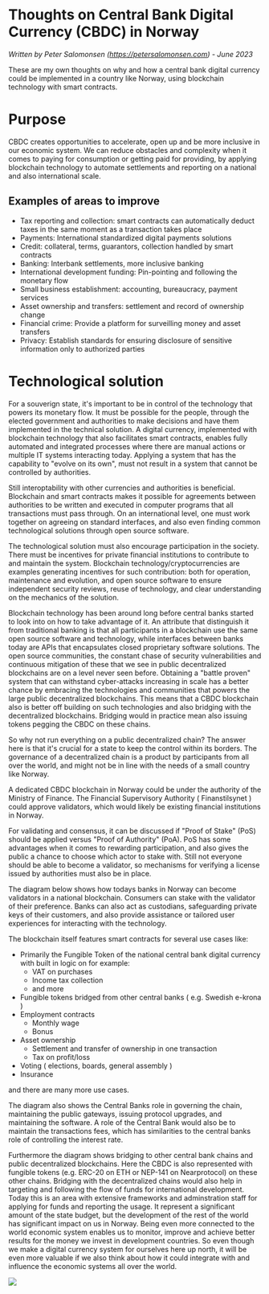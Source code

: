 Thoughts on Central Bank Digital Currency (CBDC) in Norway
==========================================================

*Written by Peter Salomonsen (https://petersalomonsen.com) - June 2023*

These are my own thoughts on why and how a central bank digital currency could be implemented in a country like Norway, using blockchain technology with smart contracts.

# Purpose

CBDC creates opportunities to accelerate, open up and be more inclusive in our economic system. We can reduce obstacles and complexity when it comes to paying for consumption or getting paid for providing, by applying blockchain technology to automate settlements and reporting on a national and also international scale.

## Examples of areas to improve

- Tax reporting and collection: smart contracts can automatically deduct taxes in the same moment as a transaction takes place
- Payments: International standardized digital payments solutions
- Credit: collateral, terms, guarantors, collection handled by smart contracts
- Banking: Interbank settlements, more inclusive banking
- International development funding: Pin-pointing and following the monetary flow
- Small business establishment: accounting, bureaucracy, payment services
- Asset ownership and transfers: settlement and record of ownership change
- Financial crime: Provide a platform for surveilling money and asset transfers
- Privacy: Establish standards for ensuring disclosure of sensitive information only to authorized parties
  
# Technological solution

For a souverign state, it's important to be in control of the technology that powers its monetary flow. It must be possible for the people, through the elected government and authorities to make decisions and have them implemented in the technical solution. A digital currency, implemented with blockchain technology that also facilitates smart contracts, enables fully automated and integrated processes where there are manual actions or multiple IT systems interacting today. Applying a system that has the capability to "evolve on its own", must not result in a system that cannot be controlled by authorities.

Still interoptability with other currencies and authorities is beneficial. Blockchain and smart contracts makes it possible for agreements between authorities to be written and executed in computer programs that all transactions must pass through. On an international level, one must work together on agreeing on standard interfaces, and also even finding common technological solutions through open source software.

The technological solution must also encourage participation in the society. There must be incentives for private financial institutions to contribute to and maintain the system. Blockchain technology/cryptocurrencies are examples generating incentives for such contribution: both for operation, maintenance and evolution, and open source software to ensure independent security reviews, reuse of technology, and clear understanding on the mechanics of the solution.

Blockchain technology has been around long before central banks started to look into on how to take advantage of it. An attribute that distinguish it from traditional banking is that all participants in a blockchain use the same open source software and technology, while interfaces between banks today are APIs that encapsulates closed proprietary software solutions. The open source communities, the constant chase of security vulnerabilities and continuous mitigation of these that we see in public decentralized blockchains are on a level never seen before. Obtaining a "battle proven" system that can withstand cyber-attacks increasing in scale has a better chance by embracing the technologies and communities that powers the large public decentralized blockchains. This means that a CBDC blockchain also is better off building on such technologies and also bridging with the decentralized blockchains. Bridging would in practice mean also issuing tokens pegging the CBDC on these chains.

So why not run everything on a public decentralized chain? The answer here is that it's crucial for a state to keep the control within its borders. The governance of a decentralized chain is a product by participants from all over the world, and might not be in line with the needs of a small country like Norway.

A dedicated CBDC blockchain in Norway could be under the authority of the Ministry of Finance. The Financial Supervisory Authority ( Finanstilsynet ) could approve validators, which would likely be existing financial institutions in Norway.

For validating and consensus, it can be discussed if "Proof of Stake" (PoS) should be applied versus "Proof of Authority" (PoA). PoS has some advantages when it comes to rewarding participation, and also gives the public a chance to choose which actor to stake with. Still not everyone should be able to become a validator, so mechanisms for verifying a license issued by authorities must also be in place.

The diagram below shows how todays banks in Norway can become validators in a national blockchain. Consumers can stake with the validator of their preference. Banks can also act as custodians, safeguarding private keys of their customers, and also provide assistance or tailored user experiences for interacting with the technology.

The blockchain itself features smart contracts for several use cases like:

- Primarily the Fungible Token of the national central bank digital currency with built in logic on for example:
  - VAT on purchases
  - Income tax collection
  - and more
- Fungible tokens bridged from other central banks ( e.g. Swedish e-krona )
- Employment contracts
  - Monthly wage
  - Bonus
- Asset ownership
  - Settlement and transfer of ownership in one transaction
  - Tax on profit/loss
- Voting ( elections, boards, general assembly )
- Insurance

and there are many more use cases.

The diagram also shows the Central Banks role in governing the chain, maintaining the public gateways, issuing protocol upgrades, and maintaining the software. A role of the Central Bank would also be to maintain the transactions fees, which has similarities to the central banks role of controlling the interest rate.

Furthermore the diagram shows bridging to other central bank chains and public decentralized blockchains. Here the CBDC is also represented with fungible tokens (e.g. ERC-20 on ETH or NEP-141 on Nearprotocol) on these other chains. Bridging with the decentralized chains would also help in targeting and following the flow of funds for international development. Today this is an area with extensive frameworks and adminstration staff for applying for funds and reporting the usage. It represent a significant amount of the state budget, but the development of the rest of the world has significant impact on us in Norway. Being even more connected to the world economic system enables us to monitor, improve and achieve better results for the money we invest in development countries. So even though we make a digital currency system for ourselves here up north, it will be even more valuable if we also think about how it could integrate with and influence the economic systems all over the world.

![](https://www.plantuml.com/plantuml/png/ZLHDRzim3BthLn3fsLYphfUY2D2FT2W6f4LJzDBa85kC8zYH34bkrWtzxwC-xDH9C5GdYO-a7fyesaggXXk-0QK5McnWV7hAR6yrN5MTbV72QGCD6glLU73wFZYTCVRwmcifEDaMwdPslGHkGQXyO9zf8v07I8Nj09qJ0Spf-d7miFrnu3MLLSo0j1aWrpFmxW7CbTyobgXdGczLDl5y4lraYJGk5Yg4Gj5QfpVa0TPnagG4WOssqjc5sagtXa8hsv93SBSfsLbA5XWnWuNZggmHHbJlbhz3NkkYAjPSgb4gdQpX32TtTpzemLy6j5ulyydiuHVSjQgKEMLurXKgVwap9FVbjtooK2zNpw0LDAsX51Q9sRqgY3Gu_ZlKld9zildqlycIkyLAwJvckcbg_Rv1vGvzCM287T07tPCir3a57iR83kgTNxJpqXvulWLxxtPbBJeWPKdajMpsP9YH1iFIR6oiLFu-rUnrBOL0jGnlbPnwRaFq4v6apX3tTtnGonF96_JfwzW-UWNnoIF537xgDpJAN-1FZqOxNUWQsgOqNFYdo-3fyGPAxf2YkezHeWtfg3dyeYxcHSLBQgZzs-PR95AXgspOxkBEppyrrLVxuAjTc0AKhb9CslSo6LckNHPIVh0Eh77bRN01kP6YHERnpXfata6ig7KhOFJWrlJR11QnSla7nQV_P4TmSXjMAhPNQkhZiDq4RP1-RiH3VOFYd2zkLm-v1iUFORhPzEe9clH-yHSZDrzDwdrJrgZmNDTSyMKyN4jNQAcMdL948MkRFQ5Ibds0qKZRZR9khB0ureu0kw5w1FJpwuWvpj8Z0DlrgkSrMRb_)